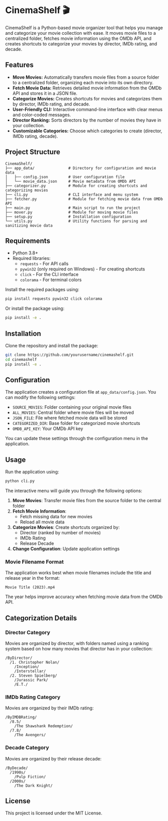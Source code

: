 # CinemaShelf 🎬

CinemaShelf is a Python-based movie organizer tool that helps you manage and categorize your movie collection with ease. It moves movie files to a centralized folder, fetches movie information using the OMDb API, and creates shortcuts to categorize your movies by director, IMDb rating, and decade.

## Features

- **Move Movies:** Automatically transfers movie files from a source folder to a centralized folder, organizing each movie into its own directory.
- **Fetch Movie Data:** Retrieves detailed movie information from the OMDb API and stores it in a JSON file.
- **Categorize Movies:** Creates shortcuts for movies and categorizes them by director, IMDb rating, and decade.
- **User-Friendly CLI:** Interactive command-line interface with clear menus and color-coded messages.
- **Director Ranking:** Sorts directors by the number of movies they have in your collection.
- **Customizable Categories:** Choose which categories to create (director, IMDb rating, decade).

## Project Structure

```
CinemaShelf/
├── app_data/               # Directory for configuration and movie data
│   ├── config.json         # User configuration file
│   └── movie_data.json     # Movie metadata from OMDb API
├── categorizer.py          # Module for creating shortcuts and categorizing movies
├── cli.py                  # CLI interface and menu system
├── fetcher.py              # Module for fetching movie data from OMDb API
├── main.py                 # Main script to run the project
├── mover.py                # Module for moving movie files
├── setup.py                # Installation configuration
└── utils.py                # Utility functions for parsing and sanitizing movie data
```

## Requirements

- Python 3.8+
- Required libraries:
  - `requests` - For API calls
  - `pywin32` (only required on Windows) - For creating shortcuts
  - `click` - For the CLI interface
  - `colorama` - For terminal colors

Install the required packages using:

```bash
pip install requests pywin32 click colorama
```

Or install the package using:

```bash
pip install -e .
```

## Installation

Clone the repository and install the package:

```bash
git clone https://github.com/yourusername/cinemashelf.git
cd cinemashelf
pip install -e .
```

## Configuration

The application creates a configuration file at `app_data/config.json`. You can modify the following settings:

- `SOURCE_MOVIES`: Folder containing your original movie files
- `ALL_MOVIES`: Central folder where movie files will be moved
- `JSON_FILE`: File where fetched movie data will be stored
- `CATEGORIZED_DIR`: Base folder for categorized movie shortcuts
- `OMDB_API_KEY`: Your OMDb API key

You can update these settings through the configuration menu in the application.

## Usage

Run the application using:

```bash
python cli.py
```

The interactive menu will guide you through the following options:

1. **Move Movies**: Transfer movie files from the source folder to the central folder
2. **Fetch Movie Information**: 
   - Fetch missing data for new movies
   - Reload all movie data
3. **Categorize Movies**: Create shortcuts organized by:
   - Director (ranked by number of movies)
   - IMDb Rating
   - Release Decade
4. **Change Configuration**: Update application settings

### Movie Filename Format

The application works best when movie filenames include the title and release year in the format:
```
Movie Title (2023).mp4
```

The year helps improve accuracy when fetching movie data from the OMDb API.

## Categorization Details

### Director Category

Movies are organized by director, with folders named using a ranking system based on how many movies that director has in your collection:

```
/ByDirector/
  /1. Christopher Nolan/
    /Inception/
    /Interstellar/
  /2. Steven Spielberg/
    /Jurassic Park/
    /E.T./
```

### IMDb Rating Category

Movies are organized by their IMDb rating:

```
/ByIMDBRating/
  /8.5/
    /The Shawshank Redemption/
  /7.8/
    /The Avengers/
```

### Decade Category

Movies are organized by their release decade:

```
/ByDecade/
  /1990s/
    /Pulp Fiction/
  /2000s/
    /The Dark Knight/
```

## License

This project is licensed under the MIT License.
